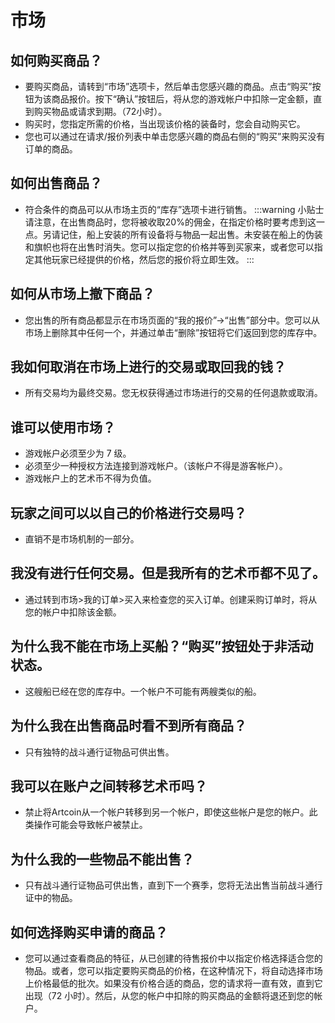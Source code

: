 # 市场

## 如何购买商品？
- 要购买商品，请转到“市场”选项卡，然后单击您感兴趣的商品。点击“购买”按钮为该商品报价。按下“确认”按钮后，将从您的游戏帐户中扣除一定金额，直到购买物品或请求到期。（72小时）。
- 购买时，您指定所需的价格，当出现该价格的装备时，您会自动购买它。
- 您也可以通过在请求/报价列表中单击您感兴趣的商品右侧的“购买”来购买没有订单的商品。

## 如何出售商品？
- 符合条件的商品可以从市场主页的“库存”选项卡进行销售。
:::warning 小贴士
请注意，在出售商品时，您将被收取20%的佣金，在指定价格时要考虑到这一点。另请记住，船上安装的所有设备将与物品一起出售。未安装在船上的伪装和旗帜也将在出售时消失。您可以指定您的价格并等到买家来，或者您可以指定其他玩家已经提供的价格，然后您的报价将立即生效。
:::

## 如何从市场上撤下商品？
- 您出售的所有商品都显示在市场页面的“我的报价”->“出售”部分中。您可以从市场上删除其中任何一个，并通过单击“删除”按钮将它们返回到您的库存中。

## 我如何取消在市场上进行的交易或取回我的钱？
- 所有交易均为最终交易。您无权获得通过市场进行的交易的任何退款或取消。

## 谁可以使用市场？
- 游戏帐户必须至少为 7 级。
- 必须至少一种授权方法连接到游戏帐户。（该帐户不得是游客帐户）。
- 游戏帐户上的艺术币不得为负值。

## 玩家之间可以以自己的价格进行交易吗？
- 直销不是市场机制的一部分。

## 我没有进行任何交易。但是我所有的艺术币都不见了。
- 通过转到市场>我的订单>买入来检查您的买入订单。创建采购订单时，将从您的帐户中扣除该金额。

## 为什么我不能在市场上买船？“购买”按钮处于非活动状态。
- 这艘船已经在您的库存中。一个帐户不可能有两艘类似的船。

## 为什么我在出售商品时看不到所有商品？
- 只有独特的战斗通行证物品可供出售。

## 我可以在账户之间转移艺术币吗？
- 禁止将Artcoin从一个帐户转移到另一个帐户，即使这些帐户是您的帐户。此类操作可能会导致帐户被禁止。

## 为什么我的一些物品不能出售？
- 只有战斗通行证物品可供出售，直到下一个赛季，您将无法出售当前战斗通行证中的物品。

## 如何选择购买申请的商品？
- 您可以通过查看商品的特征，从已创建的待售报价中以指定价格选择适合您的物品。或者，您可以指定要购买商品的价格，在这种情况下，将自动选择市场上价格最低的批次。如果没有价格合适的商品，您的请求将一直有效，直到它出现（72 小时）。然后，从您的帐户中扣除的购买商品的金额将退还到您的帐户。